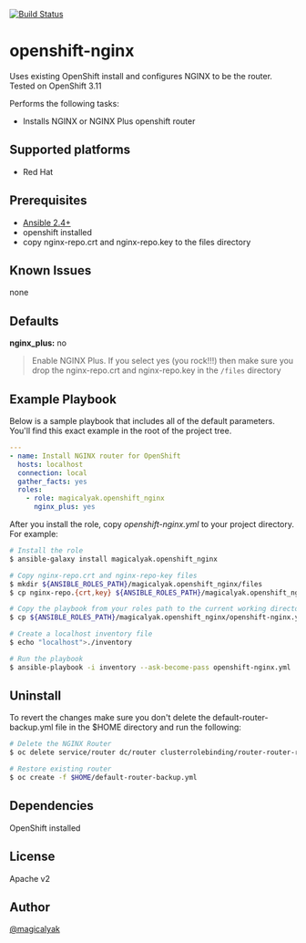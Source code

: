 [![Build Status](https://travis-ci.org/magicalyak/openshift-nginx.svg?branch=master)](https://travis-ci.org/magicalyak/openshift-nginx)

# openshift-nginx

Uses existing OpenShift install and configures NGINX to be the router.
Tested on OpenShift 3.11

Performs the following tasks:

- Installs NGINX or NGINX Plus openshift router

## Supported platforms

- Red Hat

## Prerequisites

- [Ansible 2.4+](https://docs.ansible.com)
- openshift installed
- copy nginx-repo.crt and nginx-repo.key to the files directory

## Known Issues

none

## Defaults

**nginx_plus:** no

> Enable NGINX Plus.  If you select yes (you rock!!!) then make sure you drop the nginx-repo.crt and nginx-repo.key in the `/files` directory

## Example Playbook

Below is a sample playbook that includes all of the default parameters. You'll find this exact example in the root of the project tree.

```yaml
---
- name: Install NGINX router for OpenShift
  hosts: localhost
  connection: local
  gather_facts: yes
  roles:
    - role: magicalyak.openshift_nginx
      nginx_plus: yes
```

After you install the role, copy *openshift-nginx.yml* to your project directory. For example:

```sh
# Install the role
$ ansible-galaxy install magicalyak.openshift_nginx

# Copy nginx-repo.crt and nginx-repo-key files
$ mkdir ${ANSIBLE_ROLES_PATH}/magicalyak.openshift_nginx/files
$ cp nginx-repo.{crt,key} ${ANSIBLE_ROLES_PATH}/magicalyak.openshift_nginx/files

# Copy the playbook from your roles path to the current working directory
$ cp ${ANSIBLE_ROLES_PATH}/magicalyak.openshift_nginx/openshift-nginx.yml .

# Create a localhost inventory file
$ echo "localhost">./inventory

# Run the playbook
$ ansible-playbook -i inventory --ask-become-pass openshift-nginx.yml
```

## Uninstall

To revert the changes make sure you don't delete the default-router-backup.yml file in the $HOME directory and run the following:

```sh
# Delete the NGINX Router
$ oc delete service/router dc/router clusterrolebinding/router-router-role serviceaccount/router

# Restore existing router
$ oc create -f $HOME/default-router-backup.yml
```

## Dependencies

OpenShift installed

## License

Apache v2

## Author

[@magicalyak](https://github.com/magicalyak)